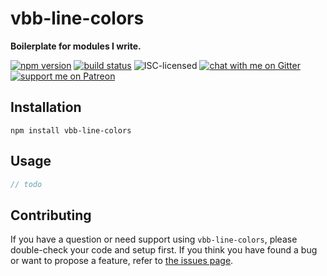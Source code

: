 # vbb-line-colors

**Boilerplate for modules I write.**

[![npm version](https://img.shields.io/npm/v/vbb-line-colors.svg)](https://www.npmjs.com/package/vbb-line-colors)
[![build status](https://api.travis-ci.org/derhuerst/vbb-line-colors.svg?branch=master)](https://travis-ci.org/derhuerst/vbb-line-colors)
![ISC-licensed](https://img.shields.io/github/license/derhuerst/vbb-line-colors.svg)
[![chat with me on Gitter](https://img.shields.io/badge/chat%20with%20me-on%20gitter-512e92.svg)](https://gitter.im/derhuerst)
[![support me on Patreon](https://img.shields.io/badge/support%20me-on%20patreon-fa7664.svg)](https://patreon.com/derhuerst)


## Installation

```shell
npm install vbb-line-colors
```


## Usage

```js
// todo
```


## Contributing

If you have a question or need support using `vbb-line-colors`, please double-check your code and setup first. If you think you have found a bug or want to propose a feature, refer to [the issues page](https://github.com/derhuerst/vbb-line-colors/issues).
